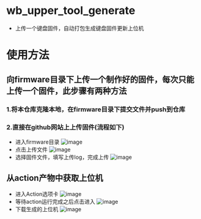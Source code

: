 # wb_upper_tool_generate
- 上传一个键盘固件，自动打包生成键盘固件更新上位机
# 使用方法
## 向firmware目录下上传一个制作好的固件，每次只能上传一个固件，此步骤有两种方法
  ### 1.将本仓库克隆本地，在firmware目录下提交文件并push到仓库
  ### 2.直接在github网站上上传固件(流程如下)
  - 进入firmware目录
  ![image](https://github.com/VertorWang/wb_upper_tool_generate/assets/96033026/215c1724-c8f8-4a0f-ab31-8591b9402add)
  - 点击上传文件
  ![image](https://github.com/VertorWang/wb_upper_tool_generate/assets/96033026/9548bbd3-851c-446f-baac-03204872af41)
  - 选择固件文件，填写上传log，完成上传
  ![image](https://github.com/VertorWang/wb_upper_tool_generate/assets/96033026/15564efd-b318-4595-9fb7-bd107c1ad2ae)


## 从action产物中获取上位机
- 进入Action选项卡
  ![image](https://github.com/VertorWang/wb_upper_tool_generate/assets/96033026/1c2c93fe-8946-4573-ad35-e2d10d62fffe)
- 等待action运行完成之后点击进入
  ![image](https://github.com/VertorWang/wb_upper_tool_generate/assets/96033026/d3fec53f-ed52-4c82-8099-ef18c835e923)
- 下载生成的上位机
  ![image](https://github.com/VertorWang/wb_upper_tool_generate/assets/96033026/fd750767-7263-42db-867c-be2ea5b72c97)
